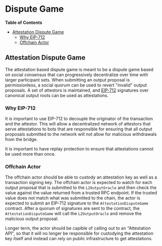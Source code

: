 # Dispute Game

<!-- START doctoc generated TOC please keep comment here to allow auto update -->
<!-- DON'T EDIT THIS SECTION, INSTEAD RE-RUN doctoc TO UPDATE -->
**Table of Contents**

- [Attestation Dispute Game](#attestation-dispute-game)
  - [Why EIP-712](#why-eip-712)
  - [Offchain Actor](#offchain-actor)

<!-- END doctoc generated TOC please keep comment here to allow auto update -->

## Attestation Dispute Game

The attestation based dispute game is meant to be a dispute game based on social consensus that
can progressively decentralize over time with larger participant sets. When submitting an output
proposal is permissionless, a social quorum can be used to revert "invalid" output proposals.
A set of attestors is maintained, and [EIP-712](https://eips.ethereum.org/EIPS/eip-712) signatures
over canonical output roots can be used as attestations.

### Why EIP-712

It is important to use EIP-712 to decouple the originator of the transaction and the attestor. This
will allow a decentralized network of attestors that serve attestations to bots that are responsible
for ensuring that all output proposals submitted to the network will not allow for malicious withdrawals
from the bridge.

It is important to have replay protection to ensure that attestations cannot be used more than once.

### Offchain Actor

The offchain actor should be able to custody an attestation key as well as a transaction signing key.
The offchain actor is expected to watch for each output proposal that is submitted to the
`L2OutputOracle` and then check the value against the value returned from a trusted RPC endpoint.
If the trusted value does not match what was submitted to the chain, the actor is expected to submit
an EIP-712 signature to the `AttestationDisputeGame` contract. After a quorum of signatures are sent
to the contract, the `AttestationDisputeGame` will call the `L2OutputOracle` and remove the
malicious output proposal.

Longer term, the actor should be capible of calling out to an "Attestation API", so that it will no
longer be responsible for custodying the attestation key itself and instead can rely on public
infrastructure to get attestations.
